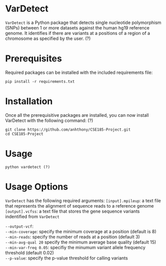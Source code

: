 # VarDetect
`VarDetect` is a Python package that detects single nucleotide polymorphism (SNPs) between 1 or more datasets against the human hg19 reference genome. It identifies if there are variants at a positions of a region of a chromosome as specified by the user. (?)

# Prerequisites
Required packages can be installed with the included requirements file:
```
pip install -r requirements.txt
```
# Installation
Once all the prerequisitive packages are installed, you can now install VarDetect with the following command: (?)
```
git clone https://github.com/anhthony/CSE185-Project.git
cd CSE185-Project
```
# Usage
```
python vardetect (?)
```

# Usage Options
```VarDetect``` has the following required arguments: 
  ```[input].mpileup```: a text file that represents the alignment of sequence reads to a reference genome  
  ```[output].vcfss```: a text file that stores the gene sequence variants indentified from  ```VarDetect```  

```--output-vcf```:   
```--min-coverage```: specify the minimum coverage at a position (default is 8)  
```--min-reads```: specify the number of reads at a position (default 3)  
```--min-avg-qual 20``` specify the minimum average base quality (default 15)  
```--min-var-freq 0.05```: specifiy the minumum variant allele frequency threshold (default 0.02)  
```--p-value```: specify the p-value threshold for calling variants  
